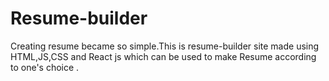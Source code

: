 # Resume-builder

Creating resume became so simple.This is resume-builder site made using HTML,JS,CSS and React js which can be used to make Resume according to one's choice . 

